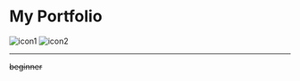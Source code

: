 # My Portfolio

![icon1](https://img.shields.io/badge/resume-cool-yellow) ![icon2](https://img.shields.io/badge/frontend-average-blue)

---

~~beginner~~
